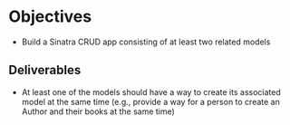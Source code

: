 # Objectives
- Build a Sinatra CRUD app consisting of at least two related models

## Deliverables

<!-- - Build out full CRUD functionality for at least two related models -->
- At least one of the models should have a way to create its associated model at the same time (e.g., provide a way for a person to create an Author and their books at the same time)
